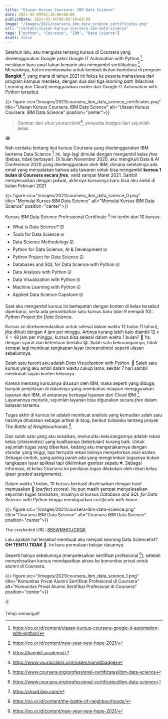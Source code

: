 ```yaml
---
title: "Ulasan Kursus Coursera: IBM Data Science"
date: 2021-02-09T01:10:00+08:00
publishDate: 2021-03-14T08:09:10+08:00
image: "/images/2021/coursera_ibm_data_science_certificates.png"
url: "/content/ulasan-kursus-coursera-ibm-data-science"
tags: ["python", "Coursera", "IBM", "Data Science"]
draft: false
---
```


Setahun lalu, aku mengulas tentang kursus di Coursera yang diselenggarakan Google yakni Google IT Automation with Python [^3], meskipun baru awal tahun kemarin aku mengambil sertifikatnya [^4]. Menariknya, hal ini membawaku untuk kembali ikutan kontribusi di program **Bangkit** [^5], yang mana di tahun 2021 ini fokus ke peserta mahasiswa dari program kampus merdeka, dengan dua dari tiga _learning path_ (Machine Learning dan Cloud) menggunakan materi dari Google IT Automation with Python tersebut. 


{{< figure src="/images/2021/coursera_ibm_data_science_certificates.png" title="Ulasan Kursus Coursera: IBM Data Science" alt="Ulasan Kursus Coursera: IBM Data Science" position="center">}}

> Gambar dari situs youracclaim[^1], penyedia _badges_ dari sejumlah kelas.

:joy:

Nah ceritaku tentang ikut kursus Coursera yang diselenggarakan IBM bertema Data Science [^2] ini, lagi-lagi dimulai dengan mengambil kelas _free_ (bebas, tidak berbayar). Di bulan November 2020, aku mengikuti Data & AI Conference 2020 yang diselenggarakan oleh IBM, dimana setelahnya ada email yang menyatakan bahwa ada tawaran untuk bisa mengambil **kursus 1 bulan di Coursera secara _free_**, valid sampai Maret 2021. Sambil menyesuaikan dengan jadwal, akhirnya kursusnya baru bisa aku ambil di bulan Februari 2021.


{{< figure src="/images/2021/coursera_ibm_data_science_0.png" title="Memulai Kursus IBM Data Science" alt="Memulai Kursus IBM Data Science" position="center">}}

Kursus IBM Data Science Professional Certificate [^2] ini terdiri dari 10 kursus:

* What is Data Science? :ballot_box_with_check:
* Tools for Data Science :ballot_box_with_check:
* Data Science Methodology :ballot_box_with_check:
* Python for Data Science, AI & Development :ballot_box_with_check:
* Python Project for Data Science :ballot_box_with_check:
* Databases and SQL for Data Science with Python :ballot_box_with_check:
* Data Analysis with Python :ballot_box_with_check:
* Data Visualization with Python :ballot_box_with_check:
* Machine Learning with Python :ballot_box_with_check:
* Applied Data Science Capstone :ballot_box_with_check:

Saat aku mengambil kursus ini bertepatan dengan konten di kelas tersebut diperbarui, serta ada penambahan satu kursus baru (dari 9 menjadi 10): _Python Project for Data Science_.

Kursus ini direkomendasikan untuk selesai dalam waktu 12 bulan (1 tahun), jika diikuti dengan 4 jam per minggu. Artinya kurang lebih kalo diambil 12 x 4 = 48 jam per minggu, kursus bisa selesai dalam waktu 1 bulan? :thinking: Ya, dengan syarat dan ketentuan berlaku :grin:. Salah satu kekurangannya, tidak sempat lagi membuat tangkapan layar (_screenshots_) seperti ulasan sebelumnya.

Salah satu favorit aku adalah _Data Visualization with Python_. :black_heart: Salah satu kursus yang aku ambil dalam waktu cukup lama, sekitar 7 hari sambil menikmati sajian konten kelasnya.

Karena memang kursusnya disusun oleh IBM, maka seperti yang diduga, banyak penjelasan di dalamnya yang membahas maupun menggunakan layanan dari IBM, di antaranya berbagai layanan dari Cloud IBM [^6]. Layanannya menarik, sejumlah layanan bisa digunakan secara _free_ dalam batasan tertentu.

Tugas akhir di kursus ini adalah membuat analisis yang kemudian salah satu hasilnya dituliskan sebagai artikel di blog, berikut tulisanku tentang proyek _The Battle of Neighbourhoods_ [^7].

Dan salah satu yang aku sesalkan, menurutku kekurangannya adalah rekan kelas (_classmates_) yang kualitasnya (kebetulan) kurang baik. Untuk sejumlah tugas yang diberikan, kadang aku mengerjakannya dengan standar yang tinggi, tapi ternyata rekan lainnya menyetorkan asal-asalan. Sebagai contoh, yang paling parah ada yang mengirimkan tugasnya bukan tangkapan layar aplikasi tapi dikirimkan gambar sepatu :broken_heart:. Sebagai informasi, di kelas Coursera ini penilaian tugas dilakukan oleh rekan kelas (_peer graded assignments_).

Dalam waktu 1 bulan, 10 kursus berhasil diselesaikan dengan hasil memuaskan :100: (_perfect scores_). Itu pun masih sempat menyelesaikan sejumlah tugas tambahan, misalnya di kursus _Database and SQL for Data Science with Python_ hingga mendapatkan _certificate with honor_.

{{< figure src="/images/2021/coursera-ibm-data-science.png" title="Coursera IBM Data Science" alt="Coursera IBM Data Science" position="center">}}

_The credential URL:_ [8B5WMHCUGRQK](https://www.coursera.org/account/accomplishments/specialization/certificate/8B5WMHCUGRQK)

Lalu apakah hal tersebut membuat aku menjadi seorang Data Sciencetist? **OH TENTU TIDAK** :pray:. Ini baru permulaan belajar dasarnya.

Seperti halnya sebelumnya (menyelesaikan sertifikat profesional [^4]), setelah menyelesaikan kursus mendapatkan akses ke komunitas privat untuk alumni di Coursera.

{{< figure src="/images/2021/coursera_ibm_data_science_1.png" title="Komunitas Privat Alumni Sertifikat Profesional di Coursera" alt="Komunitas Privat Alumni Sertifikat Profesional di Coursera" position="center">}}

:v:

Tetap semangat!

[^1]: https://www.youracclaim.com/users/oonid/badges
[^2]: https://www.coursera.org/professional-certificates/ibm-data-science
[^3]: https://oo.or.id/content/ulasan-kursus-coursera-google-it-automation-with-python/
[^4]: https://oo.or.id/content/new-year-new-hope-2021/
[^5]: https://bangkit.academy/
[^6]: https://cloud.ibm.com/
[^7]: https://oo.or.id/content/the-battle-of-neighbourhoods/

